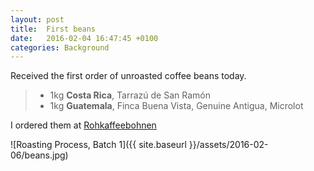 ```yaml
---
layout: post
title:  First beans
date:   2016-02-04 16:47:45 +0100
categories: Background
---
```


Received the first order of unroasted coffee beans today.  

> * 1kg **Costa Rica**, Tarrazú de San Ramón
> * 1kg **Guatemala**, Finca Buena Vista, Genuine Antigua, Microlot

I ordered them at [Rohkaffeebohnen](http://www.rohkaffeebohnen.de)

![Roasting Process, Batch 1]({{ site.baseurl }}/assets/2016-02-06/beans.jpg)
